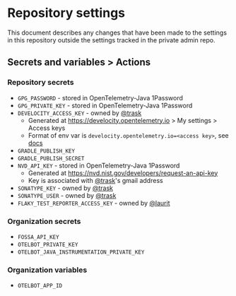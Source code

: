 # Repository settings

This document describes any changes that have been made to the
settings in this repository outside the settings tracked in the
private admin repo.

## Secrets and variables > Actions

### Repository secrets

- `GPG_PASSWORD` - stored in OpenTelemetry-Java 1Password
- `GPG_PRIVATE_KEY` - stored in OpenTelemetry-Java 1Password
- `DEVELOCITY_ACCESS_KEY` - owned by [@trask](https://github.com/trask)
  - Generated at https://develocity.opentelemetry.io > My settings > Access keys
  - Format of env var is `develocity.opentelemetry.io=<access key>`,
    see [docs](https://docs.gradle.com/enterprise/gradle-plugin/#via_environment_variable)
- `GRADLE_PUBLISH_KEY`
- `GRADLE_PUBLISH_SECRET`
- `NVD_API_KEY` - stored in OpenTelemetry-Java 1Password
  - Generated at https://nvd.nist.gov/developers/request-an-api-key
  - Key is associated with [@trask](https://github.com/trask)'s gmail address
- `SONATYPE_KEY` - owned by [@trask](https://github.com/trask)
- `SONATYPE_USER` - owned by [@trask](https://github.com/trask)
- `FLAKY_TEST_REPORTER_ACCESS_KEY` - owned by [@laurit](https://github.com/laurit)

### Organization secrets

- `FOSSA_API_KEY`
- `OTELBOT_PRIVATE_KEY`
- `OTELBOT_JAVA_INSTRUMENTATION_PRIVATE_KEY`

### Organization variables

- `OTELBOT_APP_ID`
